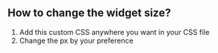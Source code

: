 ## How to change the widget size?

1. Add this custom CSS anywhere you want in your CSS file
2. Change the px by your preference

​<script> .tolstoy-text-bubble-container { width: 300px !important; height: 400px !important; } </script>
